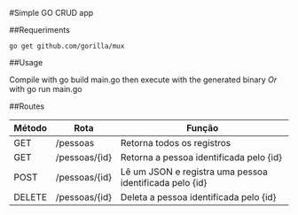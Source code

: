 #Simple GO CRUD app

##Requeriments

    go get github.com/gorilla/mux

##Usage

Compile with 
    go build main.go
then execute with the generated binary 
*Or* with
    go run main.go


##Routes

Método | Rota | Função
-------|------|---------
GET | /pessoas | Retorna todos os registros
GET | /pessoas/{id} | Retorna a pessoa identificada pelo {id}
POST | /pessoas/{id} | Lê um JSON e registra uma pessoa identificada pelo {id}
DELETE | /pessoas/{id} | Deleta a pessoa identificada pelo {id}

